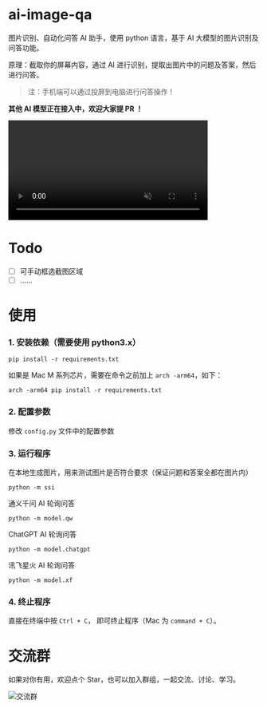 # ai-image-qa


图片识别、自动化问答 AI 助手，使用 python 语言，基于 AI 大模型的图片识别及问答功能。

原理：截取你的屏幕内容，通过 AI 进行识别，提取出图片中的问题及答案，然后进行问答。

> 注：手机端可以通过投屏到电脑进行问答操作！

**其他 AI 模型正在接入中，欢迎大家提 PR ！**

<video src="https://github.com/user-attachments/assets/b3f35770-049c-4ca1-bf6e-07b83f0d0704" data-canonical-src="https://github.com/user-attachments/assets/b3f35770-049c-4ca1-bf6e-07b83f0d0704" controls="controls" muted="muted" style="max-height:640px; min-height: 200px"></video>

# Todo
- [ ] 可手动框选截图区域
- [ ] ......

# 使用
### 1. 安装依赖（需要使用 python3.x）
```shell
pip install -r requirements.txt
```

如果是 Mac M 系列芯片，需要在命令之前加上 `arch -arm64`，如下：
```shell
arch -arm64 pip install -r requirements.txt
``` 

### 2. 配置参数

修改 `config.py` 文件中的配置参数


### 3. 运行程序

在本地生成图片，用来测试图片是否符合要求（保证问题和答案全都在图片内）
```shell
python -m ssi
```

通义千问 AI 轮询问答
```shell
python -m model.qw
```

ChatGPT AI 轮询问答
```shell
python -m model.chatgpt
```

讯飞星火 AI 轮询问答

```shell
python -m model.xf
```

### 4. 终止程序
直接在终端中按 `Ctrl + C`， 即可终止程序（Mac 为 `command + C`）。

# 交流群

如果对你有用，欢迎点个 Star，也可以加入群组，一起交流、讨论、学习。

![交流群](https://assets.fjy.zone/images/group-qrcode.png)
